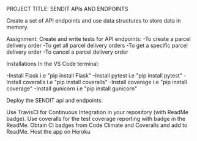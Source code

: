 PROJECT TITLE: SENDIT APIs AND ENDPOINTS

Create a set of API endpoints and use data structures to store data in memory.

Assignment:
Create and write tests for API endpoints:
-To create a parcel delivery order
-To get all parcel delivery orders
-To get a specific parcel delivery order
-To cancel a parcel delivery order

Installations In the VS Code terminal:

-Install Flask i.e "pip install Flask"
-Install pytest i.e "pip install pytest"
-Install coveralls i.e "pip install coveralls"
-Install coverage i.e "pip install coverage"
-Install gunicorn i.e "pip install gunicorn"

Deploy the SENDIT api and endpoints:

Use TravisCI for Continuous Integration in your repository (with ReadMe badge).
Use coveralls for the test coverage reporting with badge in the ReadMe.
Obtain CI badges from Code Climate and Coveralls and add to ReadMe.
Host the app on Heroku